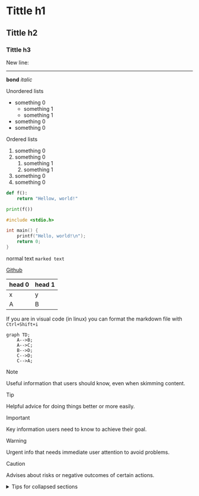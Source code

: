 # Tittle h1

## Tittle h2

### Tittle h3

<!-- COMENTÁRIO -->

New line:
***


**bond**
_italic_

Unordered lists

- something 0
  - something 1
  - something 1
- something 0
- something 0

Ordered lists

1. something 0
2. something 0
   1. something 1
   2. something 1
3. something 0
4. something 0

```python
def f():
    return "Hellow, world!"

print(f())
```

```C
#include <stdio.h>

int main() {
    printf("Hello, world!\n");
    return 0;
}
```

normal text `marked text`

[Github][Git Hub]

[Git Hub]: https://github.com/GustavoBehnck/Documentations

| head 0 | head 1 |
| ------ | ------ |
| x      | y      |
| A      | B      |

If you are in visual code (in linux) you can format the markdown file with `Ctrl+Shift+i`

```mermaid
graph TD;
    A-->B;
    A-->C;
    B-->D;
    C-->D;
    C-->A;
```

> [!NOTE]
> Useful information that users should know, even when skimming content.

> [!TIP]
> Helpful advice for doing things better or more easily.

> [!IMPORTANT]
> Key information users need to know to achieve their goal.

> [!WARNING]
> Urgent info that needs immediate user attention to avoid problems.

> [!CAUTION]
> Advises about risks or negative outcomes of certain actions.

<details>

<summary>Tips for collapsed sections</summary>

### You can add a header

You can add text within a collapsed section.

You can add an image or a code block, too.

```ruby
   puts "Hello World"
```

</details>
